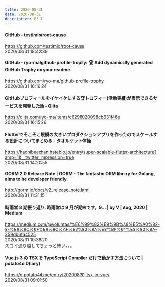 ```yaml
---
title: 2020-08-31
date: 2020-08-31
description: B! 7
---
```


#### GitHub - testimio/root-cause
https://github.com/testimio/root-cause<br>
2020/08/31 18:42:39<br>


#### GitHub - ryo-ma/github-profile-trophy: 🏆 Add dynamically generated GitHub Trophy on your readme
https://github.com/ryo-ma/github-profile-trophy<br>
2020/08/31 16:16:24<br>


#### GitHubプロフィールをイケイケにする🏆トロフィー(活動実績)が表示できるサービスを開発した話 - Qiita
https://qiita.com/ryo-ma/items/c6298020098cb631f46e<br>
2020/08/31 16:15:26<br>


#### Flutterでそこそこ規模の大きいプロダクションアプリを作ったのでスケールする設計についてまとめる - タオルケット体操
https://hachibeechan.hateblo.jp/entry/super-scalable-flutter-architecture?amp=1&__twitter_impression=true<br>
2020/08/31 14:20:55<br>


#### GORM 2.0 Release Note | GORM - The fantastic ORM library for Golang, aims to be developer friendly.
http://gorm.io/docs/v2_release_note.html<br>
2020/08/31 11:31:15<br>


#### 時雨堂 8 期振り返り. 時雨堂は 9 月が期末です。9… | by V | Aug, 2020 | Medium
https://medium.com/@voluntas/%E6%99%82%E9%9B%A8%E5%A0%82-8-%E6%9C%9F%E6%8C%AF%E3%82%8A%E8%BF%94%E3%82%8A-359db6fa4525<br>
2020/08/31 10:38:20<br>
スゴイ通り越してちょっと怖い。。。


#### Vue.js 3 の TSX を TypeScript Compiler だけで動かす方法について | potato4d D(iary)
https://d.potato4d.me/entry/20200830-tsx-in-vue/<br>
2020/08/31 09:01:50<br>


